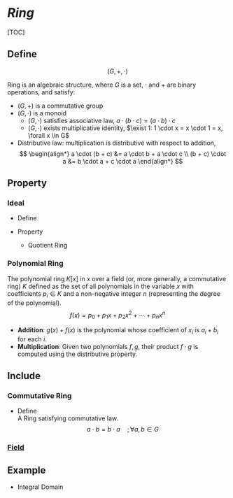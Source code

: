 # $Ring$

[TOC]

## Define  

$$
(G, +, \cdot)
$$

Ring is an algebraic structure, where $G$ is a set, $\cdot$ and $+$ are binary operations, and satisfy:  

- $(G, +)$ is a commutative group
- $(G, \cdot)$ is a monoid
  - $(G, \cdot)$ satisfies associative law, $a \cdot (b \cdot c) = (a \cdot b) \cdot c$
  - $(G, \cdot)$ exists multiplicative identity, $\exist 1: 1 \cdot x = x \cdot 1 = x, \forall x \in G$
- Distributive law: multiplication is distributive with respect to addition,
  $$
  \begin{align*}
    a \cdot (b + c) &= a \cdot b + a \cdot c  \\
    (b + c) \cdot a &= b \cdot a + c \cdot a
  \end{align*}
  $$

## Property

### Ideal

- Define

- Property
  - Quotient Ring

### Polynomial Ring

The polynomial ring $K[x]$ in $x$ over a field (or, more generally, a commutative ring) $K$ defined as the set of all polynomials in the variable $x$ with coefficients $p_i \in K$ and a non-negative integer $n$ (representing the degree of the polynomial). 
$$
f(x) = p_{0}+p_{1}x+p_{2}x^{2}+\cdots +p_{n}x^{n}
$$

- **Addition**: $g(x) + f(x)$ is the polynomial whose coefficient of $x_i$ is $a_i + b_i$ for each $i$.
- **Multiplication**: Given two polynomials $f, g$, their product $f \cdot g$ is computed using the distributive property.

## Include

### Commutative Ring

- Define  
  A Ring satisfying commutative law.
  $$
  a \cdot b = b \cdot a \quad; \forall a, b \in G
  $$

### [Field](./Field.md)

## Example

- Integral Domain

